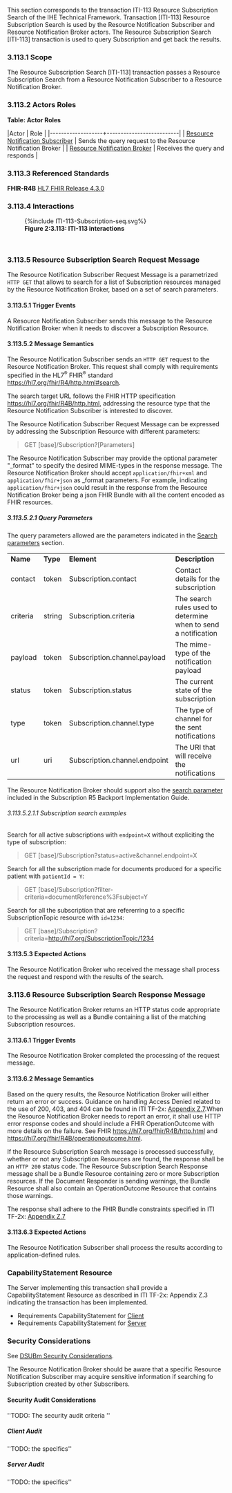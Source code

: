 This section corresponds to the transaction ITI-113 Resource Subscription Search of the IHE Technical Framework. Transaction [ITI-113] Resource Subscription Search is used by the Resource Notification Subscriber and Resource Notification Broker actors. The Resource Subscription Search [ITI-113] transaction is used to query Subscription and get back the results. 

### 3.113.1 Scope

The Resource Subscription Search [ITI-113] transaction passes a Resource Subscription Search from a Resource Notification Subscriber to a Resource Notification Broker.

### 3.113.2 Actors Roles

**Table: Actor Roles**

|Actor | Role |
|-------------------+--------------------------|
| [Resource Notification Subscriber](volume-1.html#subscriber)     | Sends the query request to the Resource Notification Broker |
| [Resource Notification Broker](volume-1.html#broker) | Receives the query and responds |

### 3.113.3 Referenced Standards

**FHIR-R4B** [HL7 FHIR Release 4.3.0](https://www.hl7.org/FHIR/R4B)

### 3.113.4 Interactions

<figure>
{%include ITI-113-Subscription-seq.svg%}
<figcaption><b>Figure 2:3.113: ITI-113 interactions</b></figcaption>
</figure>
<br clear="all">

### 3.113.5 Resource Subscription Search Request Message
The Resource Notification Subscriber Request Message is a parametrized `HTTP GET` that allows to search for a list of Subscription resources managed by the Resource Notification Broker, based on a set of search parameters.

#### 3.113.5.1 Trigger Events

A Resource Notification Subscriber sends this message to the Resource Notification Broker when it needs to discover a Subscription Resource.  

#### 3.113.5.2 Message Semantics

The Resource Notification Subscriber sends an `HTTP GET` request to the Resource Notification Broker. This request shall comply with requirements specified in the HL7<sup>®</sup>
FHIR<sup>®</sup> standard <https://hl7.org/fhir/R4/http.html#search>.

The search target URL follows the FHIR HTTP specification <https://hl7.org/fhir/R4B/http.html>, addressing the resource type that the Resource Notification Subscriber is interested to discover. 

The Resource Notification Subscriber Request Message can be expressed by addressing the Subscription Resource with different parameters:
 
>GET  \[base\]/Subscription?\[Parameters\]

The Resource Notification Subscriber may provide the optional parameter "_format" to specify the desired MIME-types in the response message. The Resource Notification Broker should accept `application/fhir+xml` and `application/fhir+json` as _format parameters.  For example, indicating `application/fhir+json` could result in the response from the Resource Notification Broker being a json FHIR Bundle with all the content encoded as FHIR resources.

##### 3.113.5.2.1 Query Parameters
The query parameters allowed are the parameters indicated in the [Search parameters](https://hl7.org/fhir/R4B/subscription.html#search) section.  

<table class="list">
   <tbody>
      <tr>
         <td><b>Name</b></td>
         <td><b>Type</b></td>
         <td><b>Element</b></td>
         <td><b>Description</b></td>
      </tr>
      <tr>
         <td><a > </a>contact</td>
         <td><a >token</a></td>
         <td>Subscription.contact</td>
         <td>Contact details for the subscription</td>
      </tr>
      <tr>
         <td><a > </a>criteria</td>
         <td><a >string</a></td>
         <td>Subscription.criteria</td>
         <td>The search rules used to determine when to send a notification</td>
      </tr>
      <tr>
         <td><a > </a>payload</td>
         <td><a >token</a></td>
         <td>Subscription.channel.payload</td>
         <td>The mime-type of the notification payload</td>
      </tr>
      <tr>
         <td><a > </a>status</td>
         <td><a >token</a></td>
         <td>Subscription.status</td>
         <td>The current state of the subscription</td>
      </tr>
      <tr>
         <td><a > </a>type</td>
         <td><a >token</a></td>
         <td>Subscription.channel.type</td>
         <td>The type of channel for the sent notifications</td>
      </tr>
      <tr>
         <td><a > </a>url</td>
         <td><a >uri</a></td>
         <td>Subscription.channel.endpoint</td>
         <td>The URI that will receive the notifications</td>
      </tr>
   </tbody>
</table>

The Resource Notification Broker should support also the [search parameter](https://build.fhir.org/ig/HL7/fhir-subscription-backport-ig/artifacts.html#behavior-search-parameters) included in the Subscription R5 Backport Implementation Guide.

###### 3.113.5.2.1.1 Subscription search examples

Search for all active subscriptions with `endpoint=X` without expliciting the type of subscription: 
>GET  \[base\]/Subscription?status=active&channel.endpoint=X

Search for all the subscription made for documents produced for a specific patient with `patientId = Y`:
>GET  \[base\]/Subscription?filter-criteria=documentReference%3Fsubject=Y

Search for all the subscription that are refererring to a specific SubscriptionTopic resource with `id=1234`:
>GET  \[base\]/Subscription?criteria=http://hl7.org/SubscriptionTopic/1234

#### 3.113.5.3 Expected Actions

The Resource Notification Broker who received the message shall process the request and respond with the results of the search.

### 3.113.6 Resource Subscription Search Response Message
The Resource Notification Broker returns an HTTP status code appropriate to the processing as well as a Bundle containing a list of the matching Subscription resources.

#### 3.113.6.1 Trigger Events

The Resource Notification Broker completed the processing of the request message.

#### 3.113.6.2 Message Semantics

Based on the query results, the Resource Notification Broker will either return an error or success. Guidance on handling Access Denied related to the use of 200, 403, and 404 can be found in ITI TF-2x: [Appendix Z.7](https://profiles.ihe.net/ITI/TF/Volume2/ch-Z.html#z.7-guidance-on-access-denied-results).When the Resource Notification Broker needs to report an error, it shall use HTTP error response codes and should include a FHIR OperationOutcome with more details on the failure. See FHIR https://hl7.org/fhir/R4B/http.html and https://hl7.org/fhir/R4B/operationoutcome.html.

If the Resource Subscription Search message is processed successfully, whether or not any Subscription Resources are found, the response shall be an `HTTP 200` status code. The Resource Subscription Search Response message shall be a Bundle Resource containing zero or more Subscription resources. If the Document Responder is sending warnings, the Bundle Resource shall also contain an OperationOutcome Resource that contains those warnings.

The response shall adhere to the FHIR Bundle constraints specified in ITI TF-2x: [Appendix Z.7](https://profiles.ihe.net/ITI/TF/Volume2/ch-Z.html#z.1-resource-bundles)

#### 3.113.6.3 Expected Actions
The Resource Notification Subscriber shall process the results according to application-defined rules.

### CapabilityStatement Resource

The Server implementing this transaction shall provide a CapabilityStatement Resource as described in ITI TF-2x: Appendix Z.3 indicating the transaction has been implemented. 
* Requirements CapabilityStatement for [Client](CapabilityStatement-IHE.ToDo.client.html)
* Requirements CapabilityStatement for [Server](CapabilityStatement-IHE.ToDo.server.html)

### Security Considerations

See [DSUBm Security Considerations](volume-1.html#security-considerations). 

The Resource Notification Broker should be aware that a specific Resource Notification Subscriber may acquire sensitive information if searching fo Subscription created by other Subscribers. 


#### Security Audit Considerations

''TODO: The security audit criteria ''

##### Client Audit 

''TODO: the specifics''

##### Server Audit 

''TODO: the specifics''
